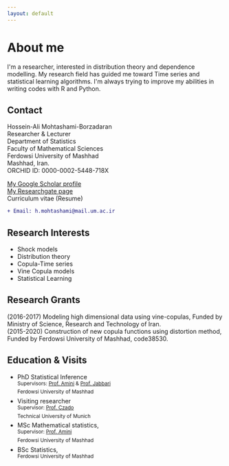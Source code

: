 ```yaml
---
layout: default
---
```


# About me

I'm a researcher, interested in distribution theory and dependence modelling. My research field has guided me toward Time series and statistical learning algorithms. I'm always trying to improve my abilities in writing codes with R and Python.

## Contact

Hossein-Ali Mohtashami-Borzadaran  
Researcher & Lecturer  
Department of Statistics  
Faculty of Mathematical Sciences  
Ferdowsi University of Mashhad  
Mashhad, Iran.  
ORCHID ID: 0000-0002-5448-718X
  
[My Google Scholar profile](https://scholar.google.com/citations?hl=en&user=McMgn4oAAAAJ)  
[My Researchgate page](https://www.researchgate.net/profile/Hossien_Ali_Mohtashami-Borzadaran)  
Curriculum vitae (Resume)  
```diff
+ Email: h.mohtashami@mail.um.ac.ir
```





## Research Interests

* Shock models  
* Distribution theory  
* Copula-Time series  
* Vine Copula models  
* Statistical Learning

## Research Grants

(2016-2017) Modeling high dimensional data using vine-copulas, Funded by Ministry of Science, Research and Technology of Iran.  
(2015-2020) Construction of new copula functions using distortion method, Funded by Ferdowsi University of Mashhad, code38530.

## Education & Visits

* PhD Statistical Inference  
<sup> Supervisors: [Prof. Amini](http://m-amini.profcms.um.ac.ir) & [Prof. Jabbari](http://jabbarinh.profcms.um.ac.ir)</sup>  
<sup> Ferdowsi University of Mashhad </sup>    
* Visiting researcher   
<sup> Supervisor: [Prof. Czado](https://www.groups.ma.tum.de/en/statistics/people/claudia-czado) </sup>  
<sup>  Technical University of Munich  </sup>    
* MSc Mathematical statistics,   
<sup> Supervisor: [Prof. Amini](http://m-amini.profcms.um.ac.ir/) </sup>  
<sup> Ferdowsi University of Mashhad </sup>    
* BSc Statistics,   
<sup> Ferdowsi University of Mashhad </sup>


